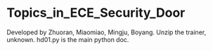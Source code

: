 # Topics_in_ECE_Security_Door
Developed by Zhuoran, Miaomiao, Mingju, Boyang. 
Unzip the trainer, unknown.
hd01.py is the main python doc.
